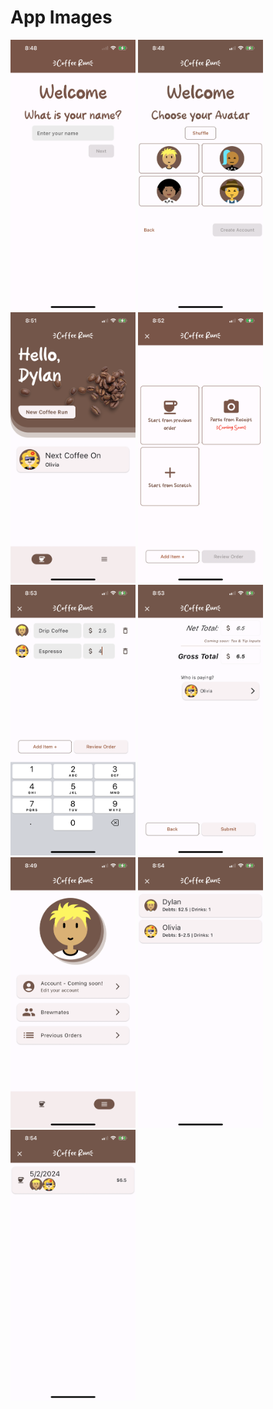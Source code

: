 # App Images

<img src="image/APP_IMAGES/1714705212480.png" width="200" alt="1714705212480">
<img src="image/APP_IMAGES/1714705230233.png" width="200" alt="1714705230233">
<img src="image/APP_IMAGES/1714705177434.png" width="200" alt="1714705177434">
<img src="image/APP_IMAGES/1714705268598.png" width="200" alt="1714705268598">
<img src="image/APP_IMAGES/1714705284931.png" width="200" alt="1714705284931">
<img src="image/APP_IMAGES/1714705306759.png" width="200" alt="1714705306759">
<img src="image/APP_IMAGES/1714705333400.png" width="200" alt="1714705333400">
<img src="image/APP_IMAGES/1714705370908.png" width="200" alt="1714705370908">
<img src="image/APP_IMAGES/1714705389722.png" width="200" alt="1714705389722">
